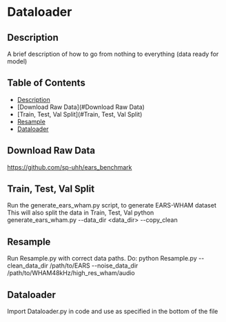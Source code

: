 # Dataloader

## Description
A brief description of how to go from nothing to everything (data ready for model)

## Table of Contents
- [Description](#Description)
- [Download Raw Data](#Download Raw Data)
- [Train, Test, Val Split](#Train, Test, Val Split)
- [Resample](#Resample)
- [Dataloader](#Dataloader)


## Download Raw Data
https://github.com/sp-uhh/ears_benchmark

## Train, Test, Val Split
Run the generate_ears_wham.py script, to generate EARS-WHAM dataset
This will also split the data in Train, Test, Val
python generate_ears_wham.py --data_dir <data_dir> --copy_clean

## Resample
Run Resample.py with correct data paths. Do:
python Resample.py --clean_data_dir /path/to/EARS --noise_data_dir /path/to/WHAM48kHz/high_res_wham/audio

## Dataloader
Import Dataloader.py in code and use as specified in the bottom of the file
